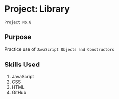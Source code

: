 # Project: Library
`Project No.8`

## Purpose
Practice use of `JavaScript Objects and Constructors`

## Skills Used
1. JavaScript
2. CSS
3. HTML
4. GitHub








